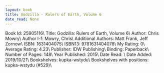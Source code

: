 ```yaml
---
layout: book
title: Godzilla - Rulers of Earth, Volume 6
date_read: None
---
```


Book Id: 25905116\ 
Title: Godzilla: Rulers of Earth, Volume 6\ 
Author: Chris Mowry\ 
Author l-f: Mowry, Chris\ 
Additional Authors: Matt Frank, Jeff Zornow\ 
ISBN: 1631404075\ 
ISBN13: 9781631404078\ 
My Rating: 0\ 
Average Rating: 4.23\ 
Publisher: IDW Publishing\ 
Binding: Paperback\ 
Number of Pages: 148\ 
Year Published: 2015\ 
Date Read: \ 
Date Added: 2019/10/21\ 
Bookshelves: kupka-wstydu\ 
Bookshelves with positions: kupka-wstydu (#529)\ 

